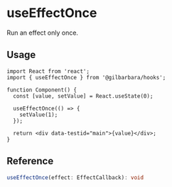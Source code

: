 # useEffectOnce

Run an effect only once.

## Usage


```tsx
import React from 'react';
import { useEffectOnce } from '@gilbarbara/hooks';

function Component() {
  const [value, setValue] = React.useState(0);

  useEffectOnce(() => {
    setValue(1);
  });

  return <div data-testid="main">{value}</div>;
}
```

## Reference

```typescript
useEffectOnce(effect: EffectCallback): void
```
